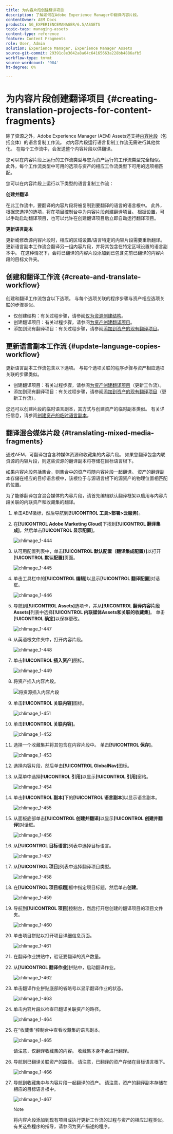 ```yaml
---
title: 为内容片段创建翻译项目
description: 了解如何在Adobe Experience Manager中翻译内容片段。
contentOwner: AEM Docs
products: SG_EXPERIENCEMANAGER/6.5/ASSETS
topic-tags: managing-assets
content-type: reference
feature: Content Fragments
role: User, Admin
solution: Experience Manager, Experience Manager Assets
source-git-commit: 29391c8e3042a8a04c64165663a228bb4886afb5
workflow-type: tm+mt
source-wordcount: '984'
ht-degree: 0%

---
```


# 为内容片段创建翻译项目 {#creating-translation-projects-for-content-fragments}

除了资源之外，Adobe Experience Manager (AEM) Assets还支持[内容片段](/help/assets/content-fragments/content-fragments.md)（包括变体）的语言复制工作流。 对内容片段运行语言复制工作流无需进行其他优化。 在每个工作流中，会发送整个内容片段以供翻译。

您可以在内容片段上运行的工作流类型与您为资产运行的工作流类型完全相似。 此外，每个工作流类型中可用的选项与资产的相应工作流类型下可用的选项相匹配。

您可以在内容片段上运行以下类型的语言复制工作流：

**创建并翻译**

在此工作流中，要翻译的内容片段将被复制到要翻译的语言的语言根中。 此外，根据您选择的选项，将在项目控制台中为内容片段创建翻译项目。 根据设置，可以手动启动翻译项目，也可以允许在创建翻译项目后立即自动运行翻译项目。

**更新语言副本**

更新或修改源内容片段时，相应的区域设置/语言特定的内容片段需要重新翻译。 更新语言副本工作流会翻译另一组内容片段，并将其包含在特定区域设置的语言副本中。 在这种情况下，会将已翻译的内容片段添加到已包含先前已翻译的内容片段的目标文件夹。

## 创建和翻译工作流 {#create-and-translate-workflow}

创建和翻译工作流包含以下选项。 与每个选项关联的程序步骤与资产相应选项关联的步骤类似。

* 仅创建结构：有关过程步骤，请参阅[仅为资源创建结构](translation-projects.md#create-structure-only)。
* 创建翻译项目：有关过程步骤，请参阅[为资产创建翻译项目](translation-projects.md#create-a-new-translation-project)。
* 添加到现有翻译项目：有关过程步骤，请参阅[添加到资产的现有翻译项目](translation-projects.md#add-to-existing-translation-project)。

## 更新语言副本工作流 {#update-language-copies-workflow}

更新语言副本工作流包含以下选项。 与每个选项关联的程序步骤与资产相应选项关联的步骤类似。

* 创建翻译项目：有关过程步骤，请参阅[为资产创建翻译项目](translation-projects.md#create-a-new-translation-project)（更新工作流）。
* 添加到现有翻译项目：有关过程步骤，请参阅[添加到资产的现有翻译项目](translation-projects.md#add-to-existing-translation-project)（更新工作流）。

您还可以创建片段的临时语言副本，其方式与创建资产的临时副本类似。 有关详细信息，请参阅[创建资产的临时语言副本](translation-projects.md#creating-temporary-language-copies)。

## 翻译混合媒体片段 {#translating-mixed-media-fragments}

通过AEM，可翻译包含各种媒体资源和收藏集的内容片段。 如果您翻译包含内联资源的内容片段，则这些资源的翻译副本将存储在目标语言根下。

如果内容片段包括集合，则集合中的资产将随内容片段一起翻译。 资产的翻译副本存储在相应的目标语言根中，该根位于与源语言根下的源资产的物理位置相匹配的位置。

为了能够翻译包含混合媒体的内容片段，请首先编辑默认翻译框架以启用与内容片段关联的内联资产和收藏集的翻译。

1. 单击AEM徽标，然后导航到&#x200B;**[!UICONTROL 工具>部署>云服务]**。
1. 在&#x200B;**[!UICONTROL Adobe Marketing Cloud]**&#x200B;下找到&#x200B;**[!UICONTROL 翻译集成]**，然后单击&#x200B;**[!UICONTROL 显示配置]**。

   ![chlimage_1-444](assets/chlimage_1-444.png)

1. 从可用配置列表中，单击&#x200B;**[!UICONTROL 默认配置（翻译集成配置）]**&#x200B;以打开&#x200B;**[!UICONTROL 默认配置]**&#x200B;页面。

   ![chlimage_1-445](assets/chlimage_1-445.png)

1. 单击工具栏中的&#x200B;**[!UICONTROL 编辑]**&#x200B;以显示&#x200B;**[!UICONTROL 翻译配置]**&#x200B;对话框。

   ![chlimage_1-446](assets/chlimage_1-446.png)

1. 导航到&#x200B;**[!UICONTROL Assets]**&#x200B;选项卡，并从&#x200B;**[!UICONTROL 翻译内容片段Assets]**&#x200B;列表中选择&#x200B;**[!UICONTROL 内联媒体Assets和关联的收藏集]**。 单击&#x200B;**[!UICONTROL 确定]**&#x200B;以保存更改。

   ![chlimage_1-447](assets/chlimage_1-447.png)

1. 从英语根文件夹中，打开内容片段。

   ![chlimage_1-448](assets/chlimage_1-448.png)

1. 单击&#x200B;**[!UICONTROL 插入资产]**&#x200B;图标。

   ![chlimage_1-449](assets/chlimage_1-449.png)

1. 将资产插入内容片段。

   ![将资源插入内容片段](assets/column-view.png)

1. 单击&#x200B;**[!UICONTROL 关联内容]**&#x200B;图标。

   ![chlimage_1-451](assets/chlimage_1-451.png)

1. 单击&#x200B;**[!UICONTROL 关联内容]**。

   ![chlimage_1-452](assets/chlimage_1-452.png)

1. 选择一个收藏集并将其包含在内容片段中。 单击&#x200B;**[!UICONTROL 保存]**。

   ![chlimage_1-453](assets/chlimage_1-453.png)

1. 选择内容片段，然后单击&#x200B;**[!UICONTROL GlobalNav]**&#x200B;图标。
1. 从菜单中选择&#x200B;**[!UICONTROL 引用]**&#x200B;以显示&#x200B;**[!UICONTROL 引用]**&#x200B;窗格。

   ![chlimage_1-454](assets/chlimage_1-454.png)

1. 单击&#x200B;**[!UICONTROL 副本]**&#x200B;下的&#x200B;**[!UICONTROL 语言副本]**&#x200B;以显示语言副本。

   ![chlimage_1-455](assets/chlimage_1-455.png)

1. 从面板底部单击&#x200B;**[!UICONTROL 创建并翻译]**&#x200B;以显示&#x200B;**[!UICONTROL 创建并翻译]**&#x200B;对话框。

   ![chlimage_1-456](assets/chlimage_1-456.png)

1. 从&#x200B;**[!UICONTROL 目标语言]**&#x200B;列表中选择目标语言。

   ![chlimage_1-457](assets/chlimage_1-457.png)

1. 从&#x200B;**[!UICONTROL 项目]**&#x200B;列表中选择翻译项目类型。

   ![chlimage_1-458](assets/chlimage_1-458.png)

1. 在&#x200B;**[!UICONTROL 项目标题]**&#x200B;框中指定项目标题，然后单击&#x200B;**创建**。

   ![chlimage_1-459](assets/chlimage_1-459.png)

1. 导航到&#x200B;**[!UICONTROL 项目]**&#x200B;控制台，然后打开您创建的翻译项目的项目文件夹。

   ![chlimage_1-460](assets/chlimage_1-460.png)

1. 单击项目拼贴以打开项目详细信息页面。

   ![chlimage_1-461](assets/chlimage_1-461.png)

1. 在翻译作业拼贴中，验证要翻译的资产数量。
1. 从&#x200B;**[!UICONTROL 翻译作业]**&#x200B;拼贴中，启动翻译作业。

   ![chlimage_1-462](assets/chlimage_1-462.png)

1. 单击翻译作业拼贴底部的省略号以显示翻译作业的状态。

   ![chlimage_1-463](assets/chlimage_1-463.png)

1. 单击内容片段以检查已翻译关联资产的路径。

   ![chlimage_1-464](assets/chlimage_1-464.png)

1. 在“收藏集”控制台中查看收藏集的语言副本。

   ![chlimage_1-465](assets/chlimage_1-465.png)

   请注意，仅翻译收藏集的内容。 收藏集本身不会进行翻译。

1. 导航到已翻译关联资产的路径。 请注意，已翻译的资产存储在目标语言根下。

   ![chlimage_1-466](assets/chlimage_1-466.png)

1. 导航到收藏集中与内容片段一起翻译的资产。 请注意，资产的翻译副本存储在相应的目标语言根中。

   ![chlimage_1-467](assets/chlimage_1-467.png)

   >[!NOTE]
   >
   >将内容片段添加到现有项目或执行更新工作流的过程与资产的相应过程类似。 有关这些程序的指导，请参阅为资产描述的程序。
